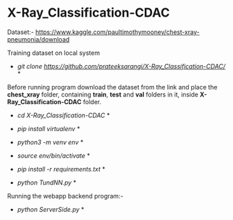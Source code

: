 # X-Ray_Classification-CDAC

Dataset:- https://www.kaggle.com/paultimothymooney/chest-xray-pneumonia/download

Training dataset on local system
* *git clone https://github.com/prateeksarangi/X-Ray_Classification-CDAC/* *


Before running program download the dataset from the link and place the **chest_xray** folder, containing **train**, **test** and **val** folders in it, inside **X-Ray_Classification-CDAC** folder.

* *cd X-Ray_Classification-CDAC* *

* *pip install virtualenv* *

* *python3 -m venv env* *

* *source env/bin/activate* *

* *pip install -r requirements.txt* *

* *python TundNN.py* *


Running the webapp backend program:-

* *python ServerSide.py* *
